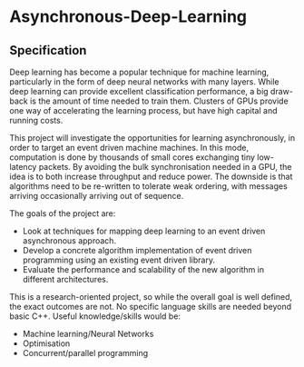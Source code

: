 # Asynchronous-Deep-Learning

## Specification
Deep learning has become a popular technique for machine learning,
particularly in the form of deep neural networks with many layers.
While deep learning can provide excellent classification performance,
a big draw-back is the amount of time needed to train them. Clusters
of GPUs provide one way of accelerating the learning process, but have
high capital and running costs.

This project will investigate the opportunities for learning asynchronously,
in order to target an event driven machine machines. In this mode, 
computation
is done by thousands of small cores exchanging tiny low-latency packets.
By avoiding the bulk synchronisation needed in a GPU, the idea is to both
increase throughput and reduce power. The downside is that algorithms need
to be re-written to tolerate weak ordering, with messages arriving
occasionally arriving out of sequence.

The goals of the project are:
- Look at techniques for mapping deep learning to an event driven
   asynchronous approach.
- Develop a concrete algorithm implementation of event driven
   programming using an existing event driven library.
- Evaluate the performance and scalability of the new algorithm
   in different architectures.

This is a research-oriented project, so while the overall goal is
well defined, the exact outcomes are not. No specific language
skills are needed beyond basic C++. Useful knowledge/skills would be:
- Machine learning/Neural Networks
- Optimisation
- Concurrent/parallel programming

